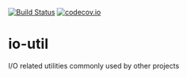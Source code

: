 [![Build Status](https://travis-ci.org/pnerg/io-util.svg?branch=master)](https://travis-ci.org/pnerg/io-util) [![codecov.io](https://codecov.io/github/pnerg/io-util/coverage.svg?branch=master)](https://codecov.io/github/pnerg/io-util?branch=master)
# io-util
I/O related utilities commonly used by other projects
